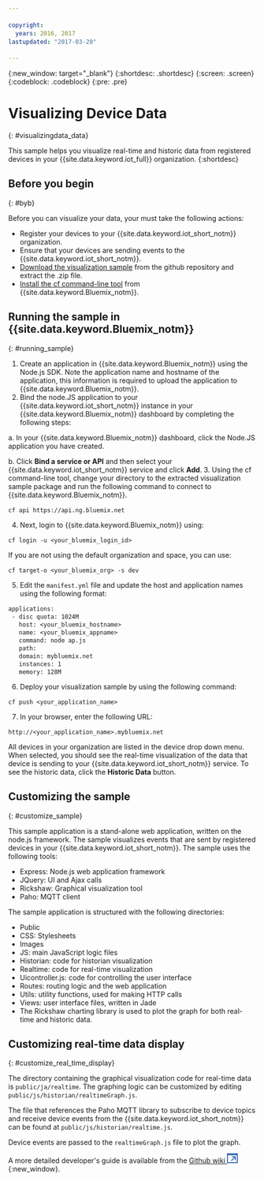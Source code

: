 ```yaml
---

copyright:
  years: 2016, 2017
lastupdated: "2017-03-20"

---
```


{:new_window: target="\_blank"}
{:shortdesc: .shortdesc}
{:screen: .screen}
{:codeblock: .codeblock}
{:pre: .pre}

# Visualizing Device Data
{: #visualizingdata_data}

This sample helps you visualize real-time and historic data from registered devices in your {{site.data.keyword.iot_full}} organization.
{:shortdesc}

## Before you begin
{: #byb}

Before you can visualize your data, your must take the following actions:

- Register your devices to your {{site.data.keyword.iot_short_notm}} organization.
- Ensure that your devices are sending events to the {{site.data.keyword.iot_short_notm}}.
- [Download the visualization sample](https://github.com/ibm-watson-iot/rickshaw4iot/archive/master.zip) from the github repository and extract the .zip file.
- [Install the cf command-line tool](../../starters/install_cli.html) from {{site.data.keyword.Bluemix_notm}}.

## Running the sample in {{site.data.keyword.Bluemix_notm}}
{: #running_sample}

1. Create an application in {{site.data.keyword.Bluemix_notm}} using the Node.js SDK. Note the application name and hostname of the application, this information is required to upload the application to {{site.data.keyword.Bluemix_notm}}.
2. Bind the node.JS application to your {{site.data.keyword.iot_short_notm}} instance in your {{site.data.keyword.Bluemix_notm}} dashboard by completing the following steps:

  a. In your {{site.data.keyword.Bluemix_notm}} dashboard, click the Node.JS application you have created.

  b. Click **Bind a service or API** and then select your {{site.data.keyword.iot_short_notm}} service and click **Add**.
3. Using the cf command-line tool, change your directory to the extracted visualization sample package and run the following command to connect to {{site.data.keyword.Bluemix_notm}}.
```
cf api https://api.ng.bluemix.net
```
4. Next, login to {{site.data.keyword.Bluemix_notm}} using:
```
cf login -u <your_bluemix_login_id>
```
If you are not using the default organization and space, you can use:
```
cf target-o <your_bluemix_org> -s dev
```

5. Edit the `manifest.yml` file and update the host and application names using the following format:
```
applications:
 - disc quota: 1024M
   host: <your_bluemix_hostname>
   name: <your_bluemix_appname>
   command: node ap.js
   path:
   domain: mybluemix.net
   instances: 1
   memory: 128M
```
6. Deploy your visualization sample by using the following command:
```
cf push <your_application_name>
```
7. In your browser, enter the following URL:
```
http://<your_application_name>.mybluemix.net
```

All devices in your organization are listed in the device drop down menu. When selected, you should see the real-time visualization of the data that device is sending to your {{site.data.keyword.iot_short_notm}} service. To see the historic data, click the **Historic Data** button.

## Customizing the sample
{: #customize_sample}

This sample application is a stand-alone web application, written on the node.js framework. The sample visualizes events that are sent by registered devices in your {{site.data.keyword.iot_short_notm}}. The sample uses the following tools:

- Express: Node.js web application framework
- JQuery: UI and Ajax calls
- Rickshaw: Graphical visualization tool
- Paho: MQTT client

The sample application is structured with the following directories:

- Public
- CSS: Stylesheets
- Images
- JS: main JavaScript logic files
- Historian: code for historian visualization
- Realtime: code for real-time visualization
- Uicontroller.js: code for controlling the user interface
- Routes: routing logic and the web application
- Utils: utility functions, used for making HTTP calls
- Views: user interface files, written in Jade
- The Rickshaw charting library is used to plot the graph for both real-time and historic data.

## Customizing real-time data display
{: #customize_real_time_display}

The directory containing the graphical visualization code for real-time data is `public/ja/realtime`. The graphing logic can be customized by editing `public/js/historian/realtimeGraph.js`.

The file that references the Paho MQTT library to subscribe to device topics and receive device events from the {{site.data.keyword.iot_short_notm}} can be found at `public/js/historian/realtime.js`.

Device events are passed to the `realtimeGraph.js` file to plot the graph.

A more detailed developer's guide is available from the [Github wiki ![External link icon](../../icons/launch-glyph.svg "External link icon")](https://github.com/ibm-watson-iot/rickshaw4iot/wiki){:new_window}.
